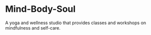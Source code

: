 # Mind-Body-Soul
A yoga and wellness studio that provides classes and workshops on mindfulness and self-care.
